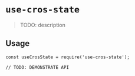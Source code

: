 # `use-cros-state`

> TODO: description

## Usage

```
const useCrosState = require('use-cros-state');

// TODO: DEMONSTRATE API
```
